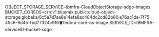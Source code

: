 OBJECT_STORAGE_SERVICE=ibmfra-CloudObjectStorage-sdgo-images
BUCKET_COREOS=crn:v1:bluemix:public:cloud-object-storage:global:a/8c5a7d7aa8e14efa8ac484dc2cd82b80:e76ac1da-7f75-45c6-9d45-fbd77324c9f6:bucket:fedora-core-os-image
SERVICE_ID=IBMFRA-serviceID-bucket-sdgo
